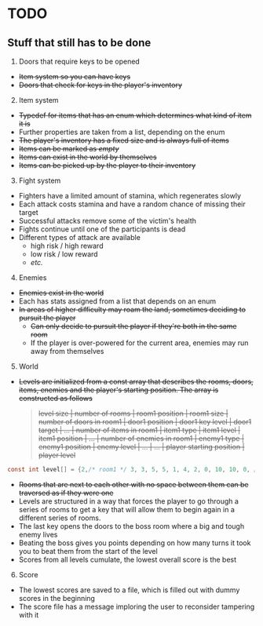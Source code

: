 # TODO
## Stuff that still has to be done

1. Doors that require keys to be opened
  - ~~Item system so you can have keys~~
  - ~~Doors that check for keys in the player's inventory~~
2. Item system
  - ~~Typedef for items that has an enum which determines what kind of item it is~~
  - Further properties are taken from a list, depending on the enum
  - ~~The player's inventory has a fixed size and is always full of items~~
  - ~~Items can be marked as *empty*~~
  - ~~Items can exist in the world by themselves~~
  - ~~Items can be picked up by the player to their inventory~~
3. Fight system
  - Fighters have a limited amount of stamina, which regenerates slowly
  - Each attack costs stamina and have a random chance of missing their target
  - Successful attacks remove some of the victim's health
  - Fights continue until one of the participants is dead
  - Different types of attack are available
    - high risk / high reward
    - low risk / low reward
    - *etc.*
4. Enemies
  - ~~Enemies exist in the world~~
  - Each has stats assigned from a list that depends on an enum
  - ~~In areas of higher difficulty may roam the land, sometimes deciding to pursuit the player~~
    - ~~Can only decide to pursuit the player if they're both in the same room~~
    - If the player is over-powered for the current area, enemies may run away from themselves
5. World
  - ~~Levels are initialized from a const array that describes the rooms, doors, items, enemies and the player's starting position. The array is constructed as follows~~

    > ~~level size | number of rooms | room1 position | room1 size | number of doors in room1 | door1 position | door1 key level | door1 target | ... | number of items in room1 | item1 type | item1 level | item1 position | ... | number of enemies in room1 | enemy1 type | enemy1 position | enemy level | ... | ... | player starting position | player level~~

  ```c
  const int level[] = {2,/* room1 */ 3, 3, 5, 5, 1, 4, 2, 0, 10, 10, 0, /* no items */, 0, /* no enemies */, /* room2 */ 9, 9, 5, 5, 1, 0, 0, 0, 7, 5, 0, /* no items */, 0, /* no enemies */, 4, 4 };
  ```
  - ~~Rooms that are next to each other with no space between them can be traversed as if they were one~~
  - Levels are structured in a way that forces the player to go through a series of rooms to get a key that will allow them to begin again in a different series of rooms.
  - The last key opens the doors to the boss room where a big and tough enemy lives
  - Beating the boss gives you points depending on how many turns it took you to beat them from the start of the level
  - Scores from all levels cumulate, the lowest overall score is the best
6. Score
  - The lowest scores are saved to a file, which is filled out with dummy scores in the beginning
  - The score file has a message imploring the user to reconsider tampering with it